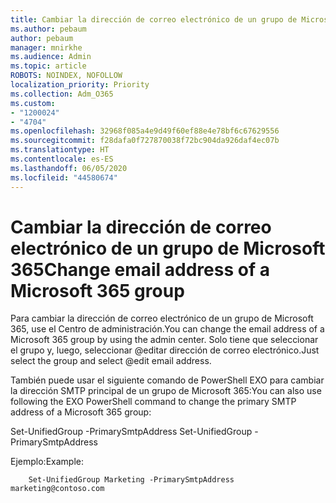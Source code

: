 ```yaml
---
title: Cambiar la dirección de correo electrónico de un grupo de Microsoft 365
ms.author: pebaum
author: pebaum
manager: mnirkhe
ms.audience: Admin
ms.topic: article
ROBOTS: NOINDEX, NOFOLLOW
localization_priority: Priority
ms.collection: Adm_O365
ms.custom:
- "1200024"
- "4704"
ms.openlocfilehash: 32968f085a4e9d49f60ef88e4e78bf6c67629556
ms.sourcegitcommit: f28dafa0f727870038f72bc904da926daf4ec07b
ms.translationtype: HT
ms.contentlocale: es-ES
ms.lasthandoff: 06/05/2020
ms.locfileid: "44580674"
---
```

# <a name="change-email-address-of-a-microsoft-365-group"></a><span data-ttu-id="548af-102">Cambiar la dirección de correo electrónico de un grupo de Microsoft 365</span><span class="sxs-lookup"><span data-stu-id="548af-102">Change email address of a Microsoft 365 group</span></span>

<span data-ttu-id="548af-103">Para cambiar la dirección de correo electrónico de un grupo de Microsoft 365, use el Centro de administración.</span><span class="sxs-lookup"><span data-stu-id="548af-103">You can change the email address of a Microsoft 365 group by using the admin center.</span></span> <span data-ttu-id="548af-104">Solo tiene que seleccionar el grupo y, luego, seleccionar @editar dirección de correo electrónico.</span><span class="sxs-lookup"><span data-stu-id="548af-104">Just select the group and select @edit email address.</span></span>

<span data-ttu-id="548af-105">También puede usar el siguiente comando de PowerShell EXO para cambiar la dirección SMTP principal de un grupo de Microsoft 365:</span><span class="sxs-lookup"><span data-stu-id="548af-105">You can also use following the EXO PowerShell command to change the primary SMTP address of a Microsoft 365 group:</span></span>

<span data-ttu-id="548af-106">Set-UnifiedGroup <Group Name>-PrimarySmtpAddress <new SMTP Address></span><span class="sxs-lookup"><span data-stu-id="548af-106">Set-UnifiedGroup <Group Name> -PrimarySmtpAddress <new SMTP Address></span></span>

<span data-ttu-id="548af-107">Ejemplo:</span><span class="sxs-lookup"><span data-stu-id="548af-107">Example:</span></span>

```
    Set-UnifiedGroup Marketing -PrimarySmtpAddress marketing@contoso.com
```
